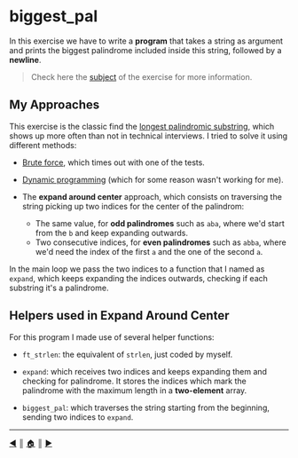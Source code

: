 # biggest_pal
In this exercise we have to write a **program** that takes a string as argument and prints the biggest palindrome included inside this string, followed by a **newline**.

> Check here the [subject](https://github.com/lifeBalance/c_exam/blob/main/05/biggest_pal/subject.en.txt) of the exercise for more information.

## My Approaches
This exercise is the classic find the [longest palindromic substring](https://en.wikipedia.org/wiki/Longest_palindromic_substring), which shows up more often than not in technical interviews. I tried to solve it using different methods:

* [Brute force](https://en.wikipedia.org/wiki/Brute-force_search), which times out with one of the tests.
* [Dynamic programming](https://en.wikipedia.org/wiki/Dynamic_programming) (which for some reason wasn't working for me).
* The **expand around center** approach, which consists on traversing the string picking up two indices for the center of the palindrom:

    * The same value, for **odd palindromes** such as `aba`, where we'd start from the `b` and keep expanding outwards.
    * Two consecutive indices, for **even palindromes** such as `abba`, where we'd need the index of the first `a` and the one of the second `a`.

In the main loop we pass the two indices to a function that I named as `expand`, which keeps expanding the indices outwards, checking if each substring it's a palindrome.

## Helpers used in Expand Around Center
For this program I made use of several helper functions:

* `ft_strlen`: the equivalent of `strlen`, just coded by myself.

* `expand`: which receives two indices and keeps expanding them and checking for palindrome. It stores the indices which mark the palindrome with the maximum length in a **two-element** array.

* `biggest_pal`: which traverses the string starting from the beginning, sending two indices to `expand`.

---
[:arrow_backward:][back] ║ [:house:][home] ║ [:arrow_forward:][next]

<!-- navigation -->
[home]: ../../README.md
[back]: ../index.md
[next]: ./options.md